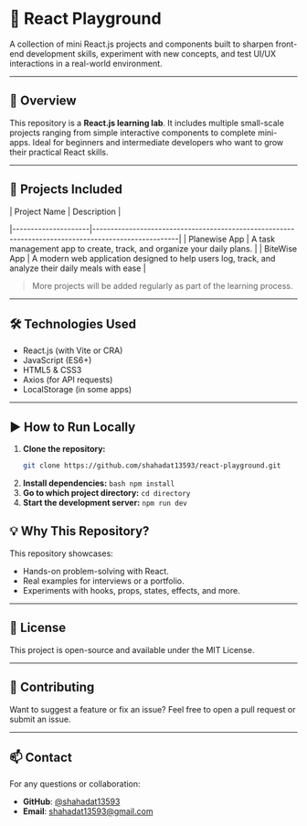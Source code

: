 # 🎯 React Playground

A collection of mini React.js projects and components built to sharpen front-end development skills, experiment with new concepts, and test UI/UX interactions in a real-world environment.

---

## 🚀 Overview

This repository is a **React.js learning lab**. It includes multiple small-scale projects ranging from simple interactive components to complete mini-apps. Ideal for beginners and intermediate developers who want to grow their practical React skills.

---

## 📁 Projects Included
 
| Project Name        | Description                                                                                         |

|---------------------|-----------------------------------------------------------------------------------------------------|
| Planewise App       | A task management app to create, track, and organize your daily plans.                              |
| BiteWise App        | A modern web application designed to help users log, track, and analyze their daily meals with ease |



> More projects will be added regularly as part of the learning process.

---

## 🛠️ Technologies Used

- React.js (with Vite or CRA)
- JavaScript (ES6+)
- HTML5 & CSS3
- Axios (for API requests)
- LocalStorage (in some apps)

---

## ▶️ How to Run Locally

1. **Clone the repository:**
   ```bash
   git clone https://github.com/shahadat13593/react-playground.git
   ```
2. **Install dependencies:**
   ```bash npm install ```
3. **Go to which project directory:**
   ``` cd directory  ```
3. **Start the development server:**
   ``` npm run dev  ```

## 💡 Why This Repository?

This repository showcases:
- Hands-on problem-solving with React.
- Real examples for interviews or a portfolio.
- Experiments with hooks, props, states, effects, and more.

---

## 📄 License

This project is open-source and available under the MIT License.

---

## 🙌 Contributing

Want to suggest a feature or fix an issue? Feel free to open a pull request or submit an issue.

---

## 📫 Contact

For any questions or collaboration:
- **GitHub**: [@shahadat13593](https://github.com/shahadat13593)
- **Email**: shahadat13593@gmail.com
